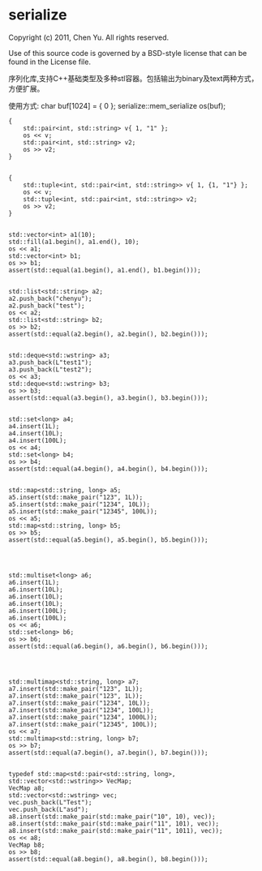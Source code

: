 serialize
=========
Copyright (c) 2011, Chen Yu. All rights reserved.

Use of this source code is governed by a BSD-style license that can be found in the License file.

序列化库,支持C++基础类型及多种stl容器。包括输出为binary及text两种方式，方便扩展。

使用方式:
  char buf[1024] = { 0 };
  serialize::mem_serialize os(buf);


	{
		std::pair<int, std::string> v{ 1, "1" };
		os << v;
		std::pair<int, std::string> v2;
		os >> v2;
	}


	{
		std::tuple<int, std::pair<int, std::string>> v{ 1, {1, "1"} };
		os << v;
		std::tuple<int, std::pair<int, std::string>> v2;
		os >> v2;
	}


	std::vector<int> a1(10);
	std::fill(a1.begin(), a1.end(), 10);
	os << a1;
	std::vector<int> b1;
	os >> b1;
	assert(std::equal(a1.begin(), a1.end(), b1.begin()));


	std::list<std::string> a2;
	a2.push_back("chenyu");
	a2.push_back("test");
	os << a2;
	std::list<std::string> b2;
	os >> b2;
	assert(std::equal(a2.begin(), a2.begin(), b2.begin()));


	std::deque<std::wstring> a3;
	a3.push_back(L"test1");
	a3.push_back(L"test2");
	os << a3;
	std::deque<std::wstring> b3;
	os >> b3;
	assert(std::equal(a3.begin(), a3.begin(), b3.begin()));


	std::set<long> a4;
	a4.insert(1L);
	a4.insert(10L);
	a4.insert(100L);
	os << a4;
	std::set<long> b4;
	os >> b4;
	assert(std::equal(a4.begin(), a4.begin(), b4.begin()));


	std::map<std::string, long> a5;
	a5.insert(std::make_pair("123", 1L));
	a5.insert(std::make_pair("1234", 10L));
	a5.insert(std::make_pair("12345", 100L));
	os << a5;
	std::map<std::string, long> b5;
	os >> b5;
	assert(std::equal(a5.begin(), a5.begin(), b5.begin()));




	std::multiset<long> a6;
	a6.insert(1L);
	a6.insert(10L);
	a6.insert(10L);
	a6.insert(10L);
	a6.insert(100L);
	a6.insert(100L);
	os << a6;
	std::set<long> b6;
	os >> b6;
	assert(std::equal(a6.begin(), a6.begin(), b6.begin()));




	std::multimap<std::string, long> a7;
	a7.insert(std::make_pair("123", 1L));
	a7.insert(std::make_pair("123", 1L));
	a7.insert(std::make_pair("1234", 10L));
	a7.insert(std::make_pair("1234", 100L));
	a7.insert(std::make_pair("1234", 1000L));
	a7.insert(std::make_pair("12345", 100L));
	os << a7;
	std::multimap<std::string, long> b7;
	os >> b7;
	assert(std::equal(a7.begin(), a7.begin(), b7.begin()));


	typedef std::map<std::pair<std::string, long>, std::vector<std::wstring>> VecMap;
	VecMap a8;
	std::vector<std::wstring> vec;
	vec.push_back(L"Test");
	vec.push_back(L"asd");
	a8.insert(std::make_pair(std::make_pair("10", 10), vec));
	a8.insert(std::make_pair(std::make_pair("11", 101), vec));
	a8.insert(std::make_pair(std::make_pair("11", 1011), vec));
	os << a8;
	VecMap b8;
	os >> b8;
	assert(std::equal(a8.begin(), a8.begin(), b8.begin()));
